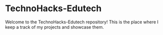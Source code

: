 # TechnoHacks-Edutech
Welcome to the TechnoHacks-Edutech repository! This is the place where I keep a track of my projects and showcase them.
